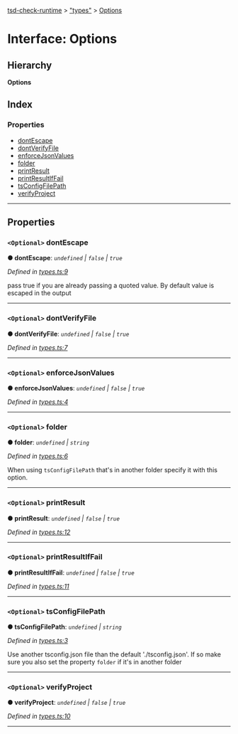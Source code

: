 [tsd-check-runtime](../README.md) > ["types"](../modules/_types_.md) > [Options](../interfaces/_types_.options.md)

# Interface: Options

## Hierarchy

**Options**

## Index

### Properties

* [dontEscape](_types_.options.md#dontescape)
* [dontVerifyFile](_types_.options.md#dontverifyfile)
* [enforceJsonValues](_types_.options.md#enforcejsonvalues)
* [folder](_types_.options.md#folder)
* [printResult](_types_.options.md#printresult)
* [printResultIfFail](_types_.options.md#printresultiffail)
* [tsConfigFilePath](_types_.options.md#tsconfigfilepath)
* [verifyProject](_types_.options.md#verifyproject)

---

## Properties

<a id="dontescape"></a>

### `<Optional>` dontEscape

**● dontEscape**: *`undefined` \| `false` \| `true`*

*Defined in [types.ts:9](https://github.com/cancerberoSgx/tsd-check-runtime/blob/3162602/src/types.ts#L9)*

pass true if you are already passing a quoted value. By default value is escaped in the output

___
<a id="dontverifyfile"></a>

### `<Optional>` dontVerifyFile

**● dontVerifyFile**: *`undefined` \| `false` \| `true`*

*Defined in [types.ts:7](https://github.com/cancerberoSgx/tsd-check-runtime/blob/3162602/src/types.ts#L7)*

___
<a id="enforcejsonvalues"></a>

### `<Optional>` enforceJsonValues

**● enforceJsonValues**: *`undefined` \| `false` \| `true`*

*Defined in [types.ts:4](https://github.com/cancerberoSgx/tsd-check-runtime/blob/3162602/src/types.ts#L4)*

___
<a id="folder"></a>

### `<Optional>` folder

**● folder**: *`undefined` \| `string`*

*Defined in [types.ts:6](https://github.com/cancerberoSgx/tsd-check-runtime/blob/3162602/src/types.ts#L6)*

When using `tsConfigFilePath` that's in another folder specify it with this option.

___
<a id="printresult"></a>

### `<Optional>` printResult

**● printResult**: *`undefined` \| `false` \| `true`*

*Defined in [types.ts:12](https://github.com/cancerberoSgx/tsd-check-runtime/blob/3162602/src/types.ts#L12)*

___
<a id="printresultiffail"></a>

### `<Optional>` printResultIfFail

**● printResultIfFail**: *`undefined` \| `false` \| `true`*

*Defined in [types.ts:11](https://github.com/cancerberoSgx/tsd-check-runtime/blob/3162602/src/types.ts#L11)*

___
<a id="tsconfigfilepath"></a>

### `<Optional>` tsConfigFilePath

**● tsConfigFilePath**: *`undefined` \| `string`*

*Defined in [types.ts:3](https://github.com/cancerberoSgx/tsd-check-runtime/blob/3162602/src/types.ts#L3)*

Use another tsconfig.json file than the default './tsconfig.json'. If so make sure you also set the property `folder` if it's in another folder

___
<a id="verifyproject"></a>

### `<Optional>` verifyProject

**● verifyProject**: *`undefined` \| `false` \| `true`*

*Defined in [types.ts:10](https://github.com/cancerberoSgx/tsd-check-runtime/blob/3162602/src/types.ts#L10)*

___

